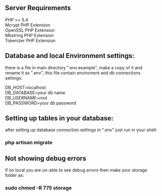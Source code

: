 ## Server Requirements
PHP >= 5.4 <br/>
Mcrypt PHP Extension<br/>
OpenSSL PHP Extension<br/>
Mbstring PHP Extension<br/>
Tokenizer PHP Extension<br/>

## Database and local Environment settings:
there is a file in main directory ".env.example", make a copy of it and rename it as ".env", this file contain enviroment and db connections settings:

DB_HOST=localhost<br/>
DB_DATABASE=your db name<br/>
DB_USERNAME=root<br/>
DB_PASSWORD=your db password<br/>

## Setting up tables in your database:
after setting up database connection settings in ".env" just run in your shell:
### php artisan migrate

## Not showing debug errors
If on local you are un-able to see debug errors then make your storage folder as:
### sudo chmod -R 775 storage